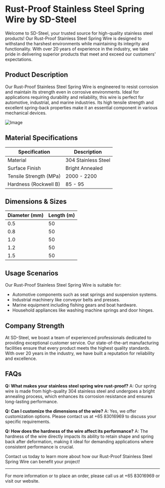 # Rust-Proof Stainless Steel Spring Wire by SD-Steel

Welcome to SD-Steel, your trusted source for high-quality stainless steel products! Our Rust-Proof Stainless Steel Spring Wire is designed to withstand the harshest environments while maintaining its integrity and functionality. With over 20 years of experience in the industry, we take pride in delivering superior products that meet and exceed our customers' expectations.

## Product Description
Our Rust-Proof Stainless Steel Spring Wire is engineered to resist corrosion and maintain its strength even in corrosive environments. Ideal for applications requiring durability and reliability, this wire is perfect for automotive, industrial, and marine industries. Its high tensile strength and excellent spring-back properties make it an essential component in various mechanical devices.

![Image](https://github.com/user-attachments/assets/2567258e-e124-4816-932d-1809bd27ef0b)

## Material Specifications
| Specification | Description |
|---------------|-------------|
| Material      | 304 Stainless Steel |
| Surface Finish| Bright Annealed |
| Tensile Strength (MPa) | 2000 - 2200 |
| Hardness (Rockwell B) | 85 - 95 |

## Dimensions & Sizes
| Diameter (mm) | Length (m) |
|---------------|------------|
| 0.5           | 50         |
| 0.8           | 50         |
| 1.0           | 50         |
| 1.2           | 50         |
| 1.5           | 50         |

## Usage Scenarios
Our Rust-Proof Stainless Steel Spring Wire is suitable for:
- Automotive components such as seat springs and suspension systems.
- Industrial machinery like conveyor belts and presses.
- Marine equipment including fishing gears and boat hardware.
- Household appliances like washing machine springs and door hinges.

## Company Strength
At SD-Steel, we boast a team of experienced professionals dedicated to providing exceptional customer service. Our state-of-the-art manufacturing facilities ensure that every product meets the highest quality standards. With over 20 years in the industry, we have built a reputation for reliability and excellence.

## FAQs
**Q: What makes your stainless steel spring wire rust-proof?**
A: Our spring wire is made from high-quality 304 stainless steel and undergoes a bright annealing process, which enhances its corrosion resistance and ensures long-lasting performance.

**Q: Can I customize the dimensions of the wire?**
A: Yes, we offer customization options. Please contact us at +65 83016969 to discuss your specific requirements.

**Q: How does the hardness of the wire affect its performance?**
A: The hardness of the wire directly impacts its ability to retain shape and spring back after deformation, making it ideal for demanding applications where consistent performance is crucial.

Contact us today to learn more about how our Rust-Proof Stainless Steel Spring Wire can benefit your project!

---

For more information or to place an order, please call us at +65 83016969 or visit our website.
